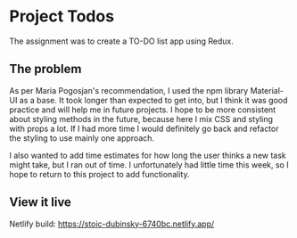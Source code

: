 # Project Todos
 
The assignment was to create a TO-DO list app using Redux.
 
## The problem
 
As per Maria Pogosjan's recommendation, I used the npm library Material-UI as a base. It took longer than expected to get into, but I think it was good practice and will help me in future projects. I hope to be more consistent about styling methods in the future, because here I mix CSS and styling with props a lot. If I had more time I would definitely go back and refactor the styling to use mainly one approach.
 
I also wanted to add time estimates for how long the user thinks a new task might take, but I ran out of time. I unfortunately had little time this week, so I hope to return to this project to add functionality.
 
## View it live
 
Netlify build:
https://stoic-dubinsky-6740bc.netlify.app/ 

